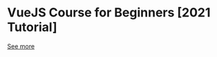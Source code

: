# VueJS Course for Beginners [2021 Tutorial] 

[See more](https://www.youtube.com/watch?v=FXpIoQ_rT_c&t=394s)
